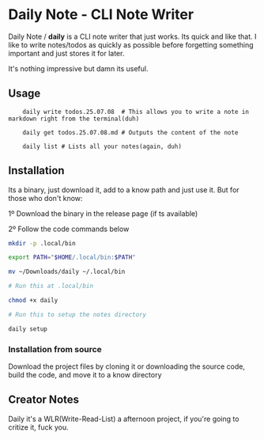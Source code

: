 # Daily Note - CLI Note Writer

Daily Note / **daily** is a CLI note writer that just works. Its quick and like that. I like to write notes/todos as quickly as possible before forgetting
something important and just stores it for later.

It's nothing impressive but damn its useful.

## Usage

``` 
    daily write todos.25.07.08  # This allows you to write a note in markdown right from the terminal(duh) 

    daily get todos.25.07.08.md # Outputs the content of the note
    
    daily list # Lists all your notes(again, duh) 
``` 

## Installation

Its a binary, just download it, add to a know path and just use it. But for those who don't know:

1º Download the binary in the release page (if ts available) 

2º Follow the code commands below

```bash 
mkdir -p .local/bin 

export PATH="$HOME/.local/bin:$PATH"

mv ~/Downloads/daily ~/.local/bin 

# Run this at .local/bin 

chmod +x daily

# Run this to setup the notes directory

daily setup
```

### Installation from source 

Download the project files by cloning it or downloading the source code, build the code, and move it to a know directory

## Creator Notes 

Daily it's a WLR(Write-Read-List) a afternoon project, if you're going to critize it, fuck you.
